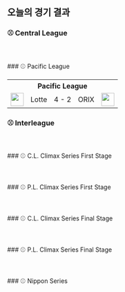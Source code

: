 ## 오늘의 경기 결과


### ⚾ Central League

<br></br>### ⚾ Pacific League

<table>
  <tr>
    <th></th>
    <th colspan='3'>Pacific League</th>
    <th></th>
  </tr>
  <tr>
    <td><img src='https://npb.jp/bis/images/pet2025_m_1.gif' width='30'></td>
    <td>Lotte</td><td>4 - 2</td><td>ORIX</td>
    <td><img src='https://npb.jp/bis/images/pet2025_b_1.gif' width='30'></td>
  </tr>
</table>

### ⚾ Interleague

<br></br>### ⚾ C.L. Climax Series First Stage

<br></br>### ⚾ P.L. Climax Series First Stage

<br></br>### ⚾ C.L. Climax Series Final Stage

<br></br>### ⚾ P.L. Climax Series Final Stage

<br></br>### ⚾ Nippon Series

<br></br>